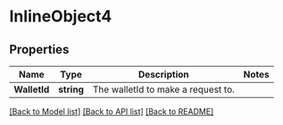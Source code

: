 # InlineObject4

## Properties

Name | Type | Description | Notes
------------ | ------------- | ------------- | -------------
**WalletId** | **string** | The walletId to make a request to. | 

[[Back to Model list]](../README.md#documentation-for-models) [[Back to API list]](../README.md#documentation-for-api-endpoints) [[Back to README]](../README.md)


